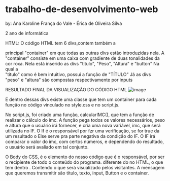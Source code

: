 # trabalho-de-desenvolvimento-web
by: Ana Karoline França do Vale - Érica de Oliveira Silva

2 ano de informática

HTML:
O código HTML tem 6 divs,contem também a <div> principal "container" em que todas as outras divs estão introduzidas nela.
A <div> "container" consiste em uma caixa com gradiente de duas tonalidades da cor roxa.
  Nela está inserido as divs "titulo", "Peso", "Altura" e "button"
  Na qual a <div> "titulo" como é bem intuitivo, possui a função de "TÍTULO"
  Já as divs "peso" e "altura" são compostas respectivamente por inputs
  
  RESULTADO FINAL DA VISUALIZAÇÃO DO CÓDIGO HTML
  ![image](https://user-images.githubusercontent.com/117689067/228578858-0945b149-b2ef-4d64-902c-427c69a2bcc6.png)

  E dentro dessas divs existe uma classe que tem um container para cada função no código vinculado no style.css e no script.js.

No script.js, foi criado uma função, calcularIMC(), que tem a função de realizar o cálculo do imc. A função pega todos os valores necessários, peso e altura que o usuário irá fornecer, e cria uma nova variável, imc, que será utilizada no IF. O If é o responsável por fzr uma verificação, se for true da um resultado o Else serve pra  parte negativa da condição do IF. O IF irá comparar o valor do imc, com certos números, e dependendo do resultado, o usuário será avaliado em tal conjunto.

O Body do CSS, é o elemento do nosso código que é o responsável, por ser o recipiente de todo o conteúdo do programa. diferente do <head> no HTML, o que tem dentro <body>. Contendo o que será visualizado pelos visitantes. A mensagem que queremos transmitir são título, texto, input, Button e o container.

